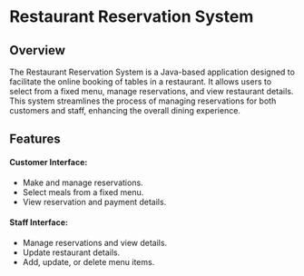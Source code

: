 # Restaurant Reservation System

## Overview

The Restaurant Reservation System is a Java-based application designed to facilitate the online booking of tables in a
restaurant. It allows users to select from a fixed menu, manage reservations, and view restaurant details. This system
streamlines the process of managing reservations for both customers and staff, enhancing the overall dining experience.

## Features

#### Customer Interface:

* Make and manage reservations.
* Select meals from a fixed menu.
* View reservation and payment details.

#### Staff Interface:

* Manage reservations and view details.
* Update restaurant details.
* Add, update, or delete menu items.
